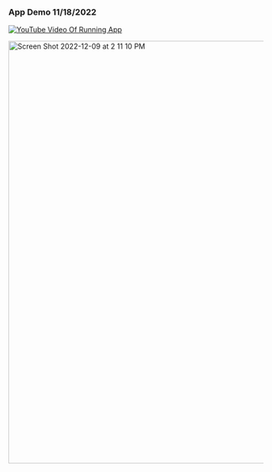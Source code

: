 ### App Demo 11/18/2022


[![YouTube Video Of Running App](https://user-images.githubusercontent.com/44208845/206796727-a080dc2b-739c-4fd9-8669-a233f7fcbbb7.png)](https://youtu.be/xU-_KkfTXp0)

<img width="835" alt="Screen Shot 2022-12-09 at 2 11 10 PM" src="https://user-images.githubusercontent.com/44208845/206796727-a080dc2b-739c-4fd9-8669-a233f7fcbbb7.png">
